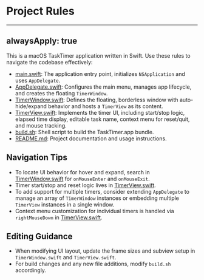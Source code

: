 # Project Rules
---
alwaysApply: true
---

This is a macOS TaskTimer application written in Swift. Use these rules to navigate the codebase effectively:

- [main.swift](mdc:main.swift): The application entry point, initializes `NSApplication` and uses `AppDelegate`.
- [AppDelegate.swift](mdc:AppDelegate.swift): Configures the main menu, manages app lifecycle, and creates the floating `TimerWindow`.
- [TimerWindow.swift](mdc:TimerWindow.swift): Defines the floating, borderless window with auto-hide/expand behavior and hosts a `TimerView` as its content.
- [TimerView.swift](mdc:TimerView.swift): Implements the timer UI, including start/stop logic, elapsed time display, editable task name, context menu for reset/quit, and mouse tracking.
- [build.sh](mdc:build.sh): Shell script to build the TaskTimer.app bundle.
- [README.md](mdc:README.md): Project documentation and usage instructions.

## Navigation Tips

- To locate UI behavior for hover and expand, search in [TimerWindow.swift](mdc:TimerWindow.swift) for `onMouseEnter` and `onMouseExit`.
- Timer start/stop and reset logic lives in [TimerView.swift](mdc:TimerView.swift).
- To add support for multiple timers, consider extending `AppDelegate` to manage an array of `TimerWindow` instances or embedding multiple `TimerView` instances in a single window.
- Context menu customization for individual timers is handled via `rightMouseDown` in [TimerView.swift](mdc:TimerView.swift).

## Editing Guidance

- When modifying UI layout, update the frame sizes and subview setup in `TimerWindow.swift` and `TimerView.swift`.
- For build changes and any new file additions, modify `build.sh` accordingly.
